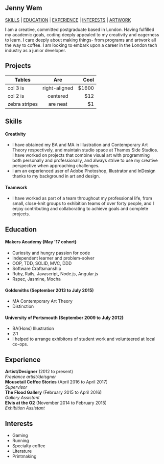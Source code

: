 ## Jenny Wem

[SKILLS](#skills) | [EDUCATION](#education) | [EXPERIENCE](#experience) | [INTERESTS](#interests) | <a href="http://smoothwise.tumblr.com"/>ARTWORK</a> 

I am a creative, committed postgraduate based in London. Having fulfilled my academic goals, coding deeply appealed to my creativity and eagerness to learn. I care deeply about making things- from programs and artwork all the way to coffee. I am looking to embark upon a career in the London tech industry as a junior developer.

## Projects


| Tables        | Are           | Cool  |
| ------------- |:-------------:| -----:|
| col 3 is      | right-aligned | $1600 |
| col 2 is      | centered      |   $12 |
| zebra stripes | are neat      |    $1 |

## Skills

#### Creativity

- I have obtained my BA and MA in Illustration and Contemporary Art Theory respectively, and maintain studio space at Thames Side Studios. I have worked on projects that combine visual art with programming both personally and professionally, and always strive to use my creative perspective when approaching challenges.
- I am an experienced user of Adobe Photoshop, Illustrator and InDesign thanks to my background in art and design.

#### Teamwork

- I have worked as part of a team throughout my professional life, from small, close-knit groups to exhibition teams of over forty people, and I enjoy contributing and collaborating to achieve goals and complete projects.

## Education

#### Makers Academy (May '17 cohort)

- Curiosity and hungry passion for code
- Independent learner and problem-solver
- OOP, TDD, SOLID, MVC, DDD
- Software Craftsmanship
- Ruby, Rails, Javascript, Node.js, Angular.js
- Rspec, Jasmine, Mocha

#### Goldsmiths (September 2013 to July 2015)

- MA Contemporary Art Theory
- Distinction

#### University of Portsmouth (September 2009 to July 2012)

- BA(Hons) Illustration
- 2:1
- I helped to arrange exhibitons of student work and volunteered at local co-ops.

## Experience

**Artist/Designer** (2012 to present)    
*Freelance artist/deisgner*  
**Mousetail Coffee Stories** (April 2016 to April 2017)   
*Supervisor*  
**The Flood Gallery** (February 2015 to April 2016)   
*Gallery Assistant*  
**Elvis at the O2** (November 2014 to February 2015)   
*Exhibition Assistant*  

## Interests

- Gaming
- Running
- Specialty coffee
- Literature
- Printmaking
